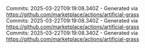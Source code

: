 Commits: 2025-03-22T09:19:08.340Z - Generated via https://github.com/marketplace/actions/artificial-grass
<br>
Commits: 2025-03-22T09:19:08.340Z - Generated via https://github.com/marketplace/actions/artificial-grass
<br>
Commits: 2025-03-22T09:19:08.340Z - Generated via https://github.com/marketplace/actions/artificial-grass
<br>
